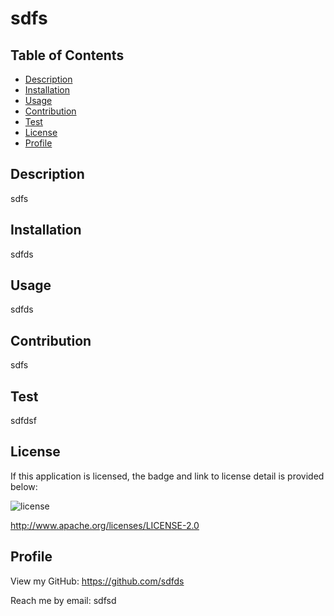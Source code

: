 # sdfs

## Table of Contents
- [Description](#Description)
- [Installation](#Installation)
- [Usage](#Usage)
- [Contribution](#Contribution)
- [Test](#Test)
- [License](#License)
- [Profile](#Profile)

## Description

sdfs

## Installation

sdfds

## Usage

sdfds

## Contribution

sdfs

## Test

sdfdsf

## License

If this application is licensed, the badge and link to license detail is provided below:

![license](https://img.shields.io/badge/License-Apache-2.0-blue)

http://www.apache.org/licenses/LICENSE-2.0

## Profile

View my GitHub:
https://github.com/sdfds

Reach me by email:
sdfsd
